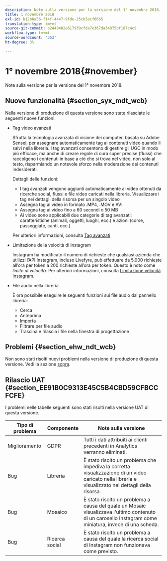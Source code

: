 ```yaml
---
description: Note sulla versione per la versione del 1° novembre 2018.
title: 1 novembre 2018
exl-id: b12b6a56-f14f-4447-9fde-25cb3acf6665
translation-type: tm+mt
source-git-commit: a2449482e617939cfda7e367da34875bf187c4c9
workflow-type: tm+mt
source-wordcount: '353'
ht-degree: 3%

---
```


# 1° novembre 2018{#november}

Note sulla versione per la versione del 1° novembre 2018.

## Nuove funzionalità {#section_syx_mdt_wcb}

Nella versione di produzione di questa versione sono state rilasciate le seguenti nuove funzioni:

* Tag video avanzati

   Sfrutta la tecnologia avanzata di visione dei computer, basata su Adobe Sensei, per assegnare automaticamente tag ai contenuti video quando li salvi nella libreria. I tag avanzati consentono di gestire gli UGC in modo più efficace, ma anche di creare regole di cura super precise (flussi) che raccolgono i contenuti in base a ciò che si trova nel video, non solo al testo, risparmiando un notevole sforzo nella moderazione dei contenuti indesiderati.

   Dettagli delle funzioni:

   * I tag avanzati vengono aggiunti automaticamente ai video ottenuti da ricerche social, flussi e file video caricati nella libreria. Visualizzare i tag nei dettagli della risorsa per un singolo video
   * Assegna tag ai video in formato .MP4, .MOV e AVI
   * Assegna tag ai video fino a 60 secondi o 50 MB
   * Ai video sono applicabili due categorie di tag avanzati: caratteristiche (animali, oggetti, luoghi, ecc.) e azioni (corse, passeggiate, canti, ecc.)

   Per ulteriori informazioni, consulta [Tag avanzati](/help/using/c-features-livefyre/c-smart-tags/c-smart-tags.md#c_smart_tags)

* Limitazione della velocità di Instagram

   Instagram ha modificato il numero di richieste che qualsiasi azienda che utilizzi l’API Instagram, incluso Livefyre, può effettuare da 5.000 richieste all’ora per token a 200 richieste all’ora per token. Questo è noto come *limite di velocità*. Per ulteriori informazioni, consulta [Limitazione velocità Instagram](/help/using/c-streams/c-instagram-rate-limiting.md).

* File audio nella libreria

   È ora possibile eseguire le seguenti funzioni sui file audio dal pannello libreria:

   * Cerca
   * Anteprima
   * Importa
   * Filtrare per file audio
   * Trascina e rilascia i file nella finestra di progettazione

## Problemi {#section_ehw_ndt_wcb}

Non sono stati risolti nuovi problemi nella versione di produzione di questa versione. Vedi la sezione [sopra](#c_rn/section_syx_mdt_wcb).

## Rilascio UAT {#section_EE91B0C9313E45C5B4CBD59CFBCCFCFE}

I problemi nelle tabelle seguenti sono stati risolti nella versione UAT di questa versione.

| **Tipo di problema** | **Componente** | **Note sulla versione** |
|---|---|---|
| Miglioramento | GDPR | Tutti i dati attribuiti ai clienti precedenti in Analytics verranno eliminati. |
| Bug | Libreria | È stato risolto un problema che impediva la corretta visualizzazione di un video caricato nella libreria e visualizzato nei dettagli della risorsa. |
| Bug | Mosaico | È stato risolto un problema a causa del quale un Mosaic visualizzava l&#39;ultimo contenuto di un carosello Instagram come miniatura, invece di una scheda. |
| Bug | Ricerca social | È stato risolto un problema a causa del quale la ricerca social di Instagram non funzionava come previsto. |
